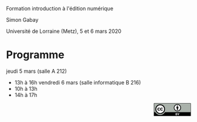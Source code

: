 Formation introduction à l'édition numérique

Simon Gabay

Université de Lorraine (Metz), 5 et 6 mars 2020

# Programme

jeudi 5 mars (salle A 212)
* 13h à 16h
vendredi 6 mars (salle informatique B 216)
* 10h à 13h
* 14h à 17h

<img style="float: right; width: 20%;" src="images/cc-by.png">
